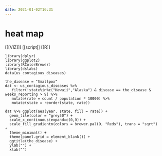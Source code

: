 ```yaml
---
date: 2021-01-02T16:31
---
```


# heat map

[[[VIZ]]]
[[script]]
[[R]]

    library(dplyr)
    library(ggplot2)
    library(RColorBrewer)
    library(dslabs)
    data(us_contagious_diseases)

    the_disease = "Smallpox"
    dat <- us_contagious_diseases %>% 
       filter(!state%in%c("Hawaii","Alaska") & disease == the_disease & weeks_reporting > 9) %>% 
       mutate(rate = count / population * 10000) %>% 
       mutate(state = reorder(state, rate))

    dat %>% ggplot(aes(year, state, fill = rate)) + 
      geom_tile(color = "grey50") + 
      scale_x_continuous(expand=c(0,0)) + 
      scale_fill_gradientn(colors = brewer.pal(9, "Reds"), trans = "sqrt") + 
      theme_minimal() + 
      theme(panel.grid = element_blank()) + 
      ggtitle(the_disease) + 
      ylab("") + 
      xlab("")